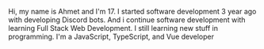 Hi, my name is Ahmet and I'm 17. I started software development 3 year ago with developing Discord bots. And i continue software development with learning Full Stack Web Development. I still learning new stuff in programming. I'm a JavaScript, TypeScript, and Vue developer



